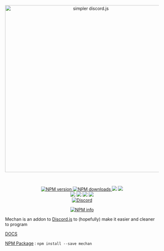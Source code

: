 <div align="center">
  <br />
  <p>
    <a href="https://github.com/DusterTheFirst/Mechan"><img src="http://i.imgur.com/ypJWwIr.png" width="546" alt="simpler discord.js" /></a>
  </p>
  <br/>
  <p>
    <a href="https://www.npmjs.com/package/mechan" align="center" style="width:100%">
      <img src="https://img.shields.io/npm/v/mechan.svg?maxAge=3600" alt="NPM version" />
      <img src="https://img.shields.io/npm/dt/mechan.svg?maxAge=3600&colorB=1081C2" alt="NPM downloads" />
    </a>
    <a href="https://github.com/DusterTheFirst/Mechan/graphs/contributors"><img src="https://img.shields.io/github/contributors/DusterTheFirst/Mechan.svg"></a>
    <a href="https://github.com/DusterTheFirst/Mechan/blob/master/Licence"><img src="https://img.shields.io/github/license/DusterTheFirst/Mechan.svg"></a>
    <br>
    <a href="https://codeclimate.com/github/DusterTheFirst/Mechan"><img src="https://codeclimate.com/github/DusterTheFirst/Mechan/badges/gpa.svg"/></a>
    <a href="https://codeclimate.com/github/DusterTheFirst/Mechan"><img src="https://codeclimate.com/github/DusterTheFirst/Mechan/badges/issue_count.svg" /></a>
    <a href="https://github.com/DusterTheFirst/Mechan/issues"><img src="https://img.shields.io/github/issues/DusterTheFirst/Mechan.svg"/></a>
    <a href="https://github.com/DusterTheFirst/Mechan/pulls"><img src="https://img.shields.io/github/issues-pr/DusterTheFirst/Mechan.svg"/></a>
	<br>
	<a href="https://discord.gg/7WHEdsq"><img src="https://img.shields.io/discord/335908837355814923.svg?label=Discord&colorA=7289DA&colorB=99AAB5" alt="Discord"></a>
  </p>
  <p>
    <a href="https://nodei.co/npm/mechan/"><img src="https://nodei.co/npm/mechan.svg?downloads=true&stars=true" alt="NPM info" /></a>
  </p>
</div>

Mechan is an addon to [Discord.js](https://discord.js.org/#/) to (hopefully) make it easier and cleaner to program

[DOCS](https://github.com/DusterTheFirst/Mechan/wiki)

[NPM Package](https://www.npmjs.com/package/mechan) : ```npm install --save mechan```
